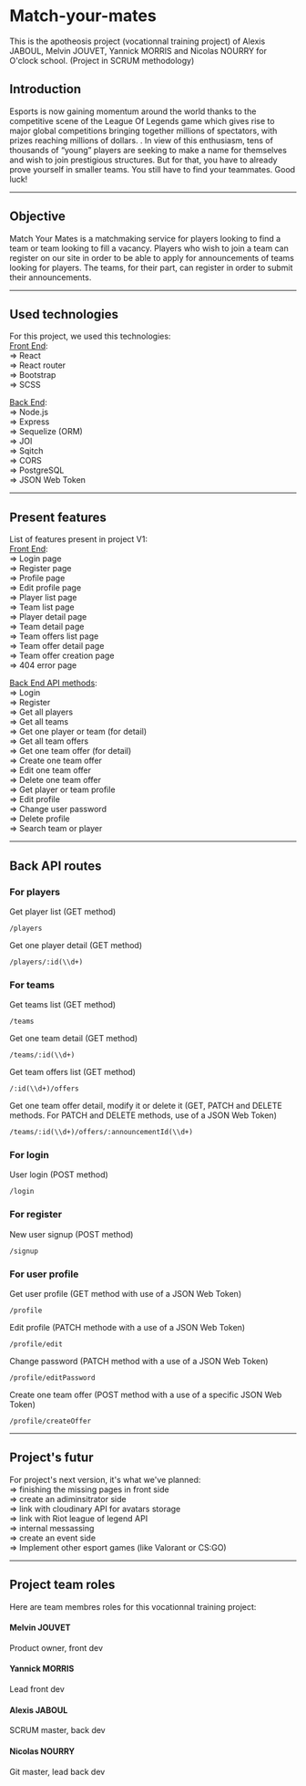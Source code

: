 # Match-your-mates

This is the apotheosis project (vocationnal training project) of Alexis JABOUL, Melvin JOUVET, Yannick MORRIS and Nicolas NOURRY for O'clock school. (Project in SCRUM methodology)

## Introduction
Esports is now gaining momentum around the world thanks to the competitive scene of the League Of Legends game which gives rise to major global competitions bringing together millions of spectators, with prizes reaching millions of dollars. . In view of this enthusiasm, tens of thousands of “young” players are seeking to make a name for themselves and wish to join prestigious structures. But for that, you have to already prove yourself in smaller teams. You still have to find your teammates. Good luck!

---

## Objective
Match Your Mates is a matchmaking service for players looking to find a team or team looking to fill a vacancy. Players who wish to join a team can register on our site in order to be able to apply for announcements of teams looking for players. The teams, for their part, can register in order to submit their announcements.

---

## Used technologies
For this project, we used this technologies:<br>
<span style="text-decoration: underline">Front End</span>:<br>
  => React<br>
  => React router<br>
  => Bootstrap<br>
  => SCSS

<span style="text-decoration: underline">Back End</span>:<br>
  => Node.js<br>
  => Express<br>
  => Sequelize (ORM)<br>
  => JOI<br>
  => Sqitch<br>
  => CORS<br>
  => PostgreSQL<br>
  => JSON Web Token

---

## Present features
List of features present in project V1:<br>
<span style="text-decoration: underline">Front End</span>:<br>
  => Login page<br>
  => Register page<br>
  => Profile page<br>
  => Edit profile page<br>
  => Player list page<br>
  => Team list page<br>
  => Player detail page<br>
  => Team detail page<br>
  => Team offers list page<br>
  => Team offer detail page<br>
  => Team offer creation page<br>
  => 404 error page

<span style="text-decoration: underline">Back End API methods</span>:<br>
  => Login<br>
  => Register<br>
  => Get all players<br>
  => Get all teams<br>
  => Get one player or team (for detail)<br>
  => Get all team offers<br>
  => Get one team offer (for detail)<br>
  => Create one team offer<br>
  => Edit one team offer<br>
  => Delete one team offer<br>
  => Get player or team profile<br>
  => Edit profile<br>
  => Change user password<br>
  => Delete profile<br>
  => Search team or player

---

## Back API routes
### For players
Get player list (GET method)
```
/players
```
Get one player detail (GET method)
```
/players/:id(\\d+)
```
### For teams
Get teams list (GET method)
```
/teams
```
Get one team detail (GET method)
```
/teams/:id(\\d+)
```
Get team offers list (GET method)
```
/:id(\\d+)/offers
```
Get one team offer detail, modify it or delete it (GET, PATCH and DELETE methods. For PATCH and DELETE methods, use of a JSON Web Token)
```
/teams/:id(\\d+)/offers/:announcementId(\\d+)
```
### For login
User login (POST method)
```
/login
```
### For register
New user signup (POST method)
```
/signup
```
### For user profile
Get user profile (GET method with use of a JSON Web Token)
```
/profile
```
Edit profile (PATCH methode with a use of a JSON Web Token)
```
/profile/edit
```
Change password (PATCH method with a use of a JSON Web Token)
```
/profile/editPassword
```
Create one team offer (POST method with a use of a specific JSON Web Token)
```
/profile/createOffer
```

---

## Project's futur
For project's next version, it's what we've planned:<br>
  => finishing the missing pages in front side <br>
  => create an adiminsitrator side <br>
  => link with cloudinary API for avatars storage <br>
  => link with Riot league of legend API <br>
  => internal messassing <br>
  => create an event side <br>
  => Implement other esport games (like Valorant or CS:GO)

---

## Project team roles
Here are team membres roles for this vocationnal training project:

#### Melvin JOUVET
Product owner, front dev

#### Yannick MORRIS
Lead front dev

#### Alexis JABOUL
SCRUM master, back dev

#### Nicolas NOURRY
Git master, lead back dev
